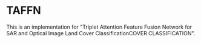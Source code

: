 # TAFFN
This is an implementation for "Triplet Attention Feature Fusion Network for SAR and Optical Image Land Cover ClassificationCOVER CLASSIFICATION".
